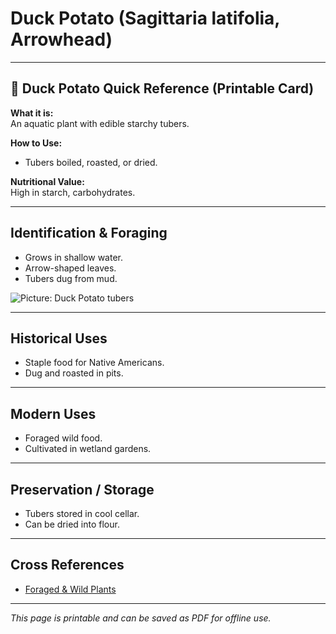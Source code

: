 # Duck Potato (Sagittaria latifolia, Arrowhead)

---

## 📜 Duck Potato Quick Reference (Printable Card)

**What it is:**  
An aquatic plant with edible starchy tubers.  

**How to Use:**  
- Tubers boiled, roasted, or dried.  

**Nutritional Value:**  
High in starch, carbohydrates.  

---

## Identification & Foraging  

- Grows in shallow water.  
- Arrow-shaped leaves.  
- Tubers dug from mud.  

![Picture: Duck Potato tubers](placeholder-duck-potato.jpg)

---

## Historical Uses  

- Staple food for Native Americans.  
- Dug and roasted in pits.  

---

## Modern Uses  

- Foraged wild food.  
- Cultivated in wetland gardens.  

---

## Preservation / Storage  

- Tubers stored in cool cellar.  
- Can be dried into flour.  

---

## Cross References  

- [Foraged & Wild Plants](plants-foraging.md)  

---

*This page is printable and can be saved as PDF for offline use.*

